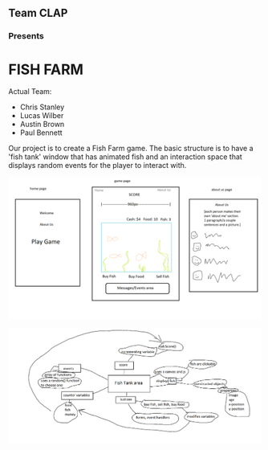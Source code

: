 ## Team CLAP
### Presents
# FISH FARM
Actual Team:
- Chris Stanley
- Lucas Wilber
- Austin Brown 
- Paul Bennett

Our project is to create a Fish Farm game. The basic structure is to have a 'fish tank' window that has animated fish and an interaction space that displays random events for the player to interact with.

![Wireframes](https://github.com/fish-farm-CLAP/fish-farm/blob/development/assets/fishProjectWireframe_gamePage.png?raw=true)

![Domain Model](https://github.com/fish-farm-CLAP/fish-farm/blob/development/assets/fishTank_domain_model.png?raw=true)
